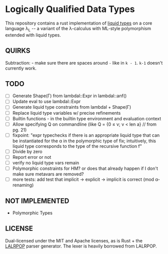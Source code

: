 Logically Qualified Data Types
==============================

This repository contains a rust implementation of [liquid
types](http://goto.ucsd.edu/~rjhala/liquid/liquid_types.pdf) on a core
language λ<sub>L</sub> -- a variant of the λ-calculus with ML-style
polymorphism extended with liquid types.

QUIRKS
------

Subtraction: - make sure there are spaces around `-` like in `k - 1`. `k-1` doesn't currently work.


TODO
----

- [ ] Generate Shape(Γ) from lambdal::Expr in lambdal::anf()
- [ ] Update eval to use lambdal::Expr
- [ ] Generate liquid type constraints from lambdal + Shape(Γ)
- [ ] Replace liquid type variables w/ precise refinements
- [ ] Builtin functions - in the builtin type environment and evaluation context
- [ ] Allow specifying Q on commandline (like Q = {0 ≤ ν; ν < len a} // from pg. 21)
- [ ] fixpoint: "expr typechecks if there is an appropriate liquid type that can be instantiated for the α in the polymorphic type of fix; intuitively, this liquid type corresponds to the type of the recursive function f"
- [ ] Divide by zero
- [ ] Report error or not
- [ ] verify no liquid type vars remain
- [ ] Polymorphic constraints for HM?  or does that already happen if I don't make sure metavars are removed?
- [ ] more tests: add test that implicit -> explicit -> implicit is correct (mod α-renaming)

NOT IMPLEMENTED
---------------

- Polymorphic Types


LICENSE
-------

Dual-licensed under the MIT and Apache licenses, as is Rust + the
[LALRPOP](https://github.com/nikomatsakis/lalrpop) parser generator.
The lexer is heavily borrowed from LALRPOP.
